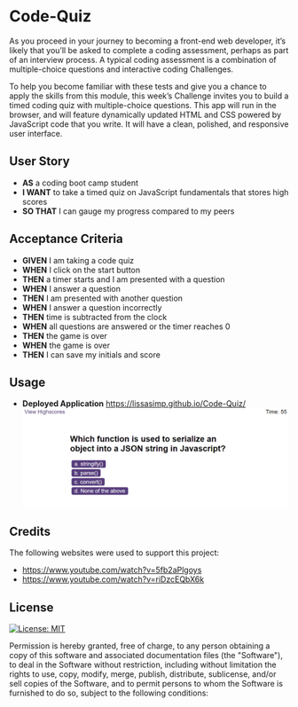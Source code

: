 # Code-Quiz
As you proceed in your journey to becoming a front-end web developer, it’s likely that you’ll be asked to complete a coding assessment, perhaps as part of an interview process. A typical coding assessment is a combination of multiple-choice questions and interactive coding Challenges.

To help you become familiar with these tests and give you a chance to apply the skills from this module, this week’s Challenge invites you to build a timed coding quiz with multiple-choice questions. This app will run in the browser, and will feature dynamically updated HTML and CSS powered by JavaScript code that you write. It will have a clean, polished, and responsive user interface. 

## User Story

- **AS** a coding boot camp student
- **I WANT** to take a timed quiz on JavaScript fundamentals that stores high scores
- **SO THAT** I can gauge my progress compared to my peers

## Acceptance Criteria

- **GIVEN** I am taking a code quiz
- **WHEN** I click on the start button
- **THEN** a timer starts and I am presented with a question
- **WHEN** I answer a question
- **THEN** I am presented with another question
- **WHEN** I answer a question incorrectly
- **THEN** time is subtracted from the clock
- **WHEN** all questions are answered or the timer reaches 0
- **THEN** the game is over
- **WHEN** the game is over
- **THEN** I can save my initials and score

## Usage
- **Deployed Application** https://lissasimp.github.io/Code-Quiz/
![Image of code quiz ](./assets/Working%20Quiz.PNG)

## Credits
The following websites were used to support this project:
- https://www.youtube.com/watch?v=5fb2aPlgoys
- https://www.youtube.com/watch?v=riDzcEQbX6k


## License
[![License: MIT](https://img.shields.io/badge/License-MIT-yellow.svg)](https://opensource.org/licenses/MIT)

Permission is hereby granted, free of charge, to any person obtaining a copy of this software and associated documentation files (the "Software"), to deal in the Software without restriction, including without limitation the rights to use, copy, modify, merge, publish, distribute, sublicense, and/or sell copies of the Software, and to permit persons to whom the Software is furnished to do so, subject to the following conditions:

